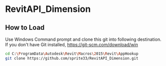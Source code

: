 # RevitAPI_Dimension

## How to Load

Use Windows Command prompt and clone this git into following destination. If you don't have Git installed, https://git-scm.com/download/win 

```bash
cd C:\ProgramData\Autodesk\Revit\Macros\2015\Revit\AppHookup
git clone https://github.com/sprite33/RevitAPI_Dimension.git
```
